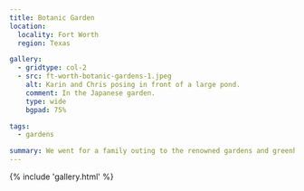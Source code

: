 ```yaml
---
title: Botanic Garden
location:
  locality: Fort Worth
  region: Texas

gallery:
  - gridtype: col-2
  - src: ft-worth-botanic-gardens-1.jpeg
    alt: Karin and Chris posing in front of a large pond.
    comment: In the Japanese garden.
    type: wide
    bgpad: 75%

tags:
  - gardens

summary: We went for a family outing to the renowned gardens and greenhouse near downtown.
---
```


{% include 'gallery.html' %}
